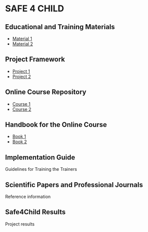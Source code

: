 # SAFE 4 CHILD

## Educational and Training Materials
- [Material 1](https://github.com/HUNGNGUYEN115/safe4child.github.io)
- [Material 2](https://github.com/HUNGNGUYEN115/safe4child.github.io)
## Project Framework
- [Project 1](https://github.com/HUNGNGUYEN115/safe4child.github.io)
- [Project 2](https://github.com/HUNGNGUYEN115/safe4child.github.io)
## Online Course Repository
- [Course 1](https://github.com/HUNGNGUYEN115/safe4child.github.io)
- [Course 2](https://github.com/HUNGNGUYEN115/safe4child.github.io)
## Handbook for the Online Course
- [Book 1](https://github.com/HUNGNGUYEN115/safe4child.github.io)
- [Book 2](https://github.com/HUNGNGUYEN115/safe4child.github.io)
## Implementation Guide
Guidelines for Training the Trainers
## Scientific Papers and Professional Journals
Reference information 
## Safe4Child Results
Project results
